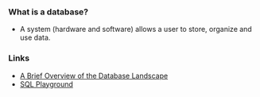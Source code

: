 ### What is a database?

- A system (hardware and software) allows a user to store, organize and use data.

### Links

- [A Brief Overview of the Database Landscape](https://www.ibm.com/cloud/blog/brief-overview-database-landscape)
- [SQL Playground](https://www.db-fiddle.com/f/ogAiTgZPjwvDxwVHiVK3Ek/0)
